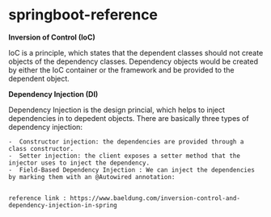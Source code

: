 # springboot-reference

**Inversion of Control (IoC)**

  IoC is a principle, which states that the dependent classes should not create objects of the dependency classes. 
  Dependency objects would be created by either the IoC container or the framework and be provided to the dependent object.
  
**Dependency Injection (DI)**

  Dependency Injection is the design princial, which helps to inject dependencies in to depedent objects.
  There are basically three types of dependency injection:
  
    -  Constructor injection: the dependencies are provided through a class constructor.
    -  Setter injection: the client exposes a setter method that the injector uses to inject the dependency.
    -  Field-Based Dependency Injection : We can inject the dependencies by marking them with an @Autowired annotation:
    
    
    reference link : https://www.baeldung.com/inversion-control-and-dependency-injection-in-spring
